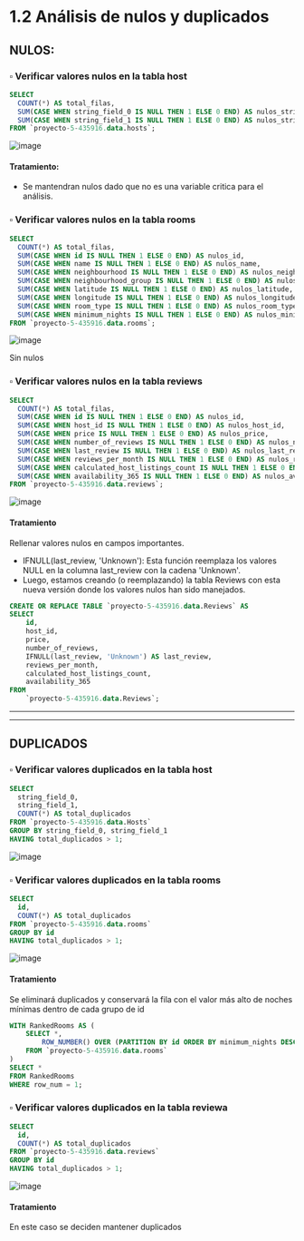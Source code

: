 # **1.2 Análisis de nulos y duplicados**

## NULOS: 

### ▫️ **Verificar valores nulos en la tabla host**

```sql
SELECT 
  COUNT(*) AS total_filas,
  SUM(CASE WHEN string_field_0 IS NULL THEN 1 ELSE 0 END) AS nulos_string_field_0,
  SUM(CASE WHEN string_field_1 IS NULL THEN 1 ELSE 0 END) AS nulos_string_field_1
FROM `proyecto-5-435916.data.hosts`;
```

![image](https://github.com/user-attachments/assets/3ab27cf9-5827-42a4-bc45-a5226801d88d)

#### Tratamiento:
* Se mantendran nulos dado que no es una variable critica para el análisis.


### ▫️ **Verificar valores nulos en la tabla rooms**
```sql
SELECT 
  COUNT(*) AS total_filas,
  SUM(CASE WHEN id IS NULL THEN 1 ELSE 0 END) AS nulos_id,
  SUM(CASE WHEN name IS NULL THEN 1 ELSE 0 END) AS nulos_name,
  SUM(CASE WHEN neighbourhood IS NULL THEN 1 ELSE 0 END) AS nulos_neighbourhood,
  SUM(CASE WHEN neighbourhood_group IS NULL THEN 1 ELSE 0 END) AS nulos_neighbourhood_group,
  SUM(CASE WHEN latitude IS NULL THEN 1 ELSE 0 END) AS nulos_latitude,
  SUM(CASE WHEN longitude IS NULL THEN 1 ELSE 0 END) AS nulos_longitude,
  SUM(CASE WHEN room_type IS NULL THEN 1 ELSE 0 END) AS nulos_room_type,
  SUM(CASE WHEN minimum_nights IS NULL THEN 1 ELSE 0 END) AS nulos_minimum_nights
FROM `proyecto-5-435916.data.rooms`;
```

![image](https://github.com/user-attachments/assets/23bdc45c-9ad6-409d-922d-1f62ab70c654)

Sin nulos


### ▫️ **Verificar valores nulos en la tabla reviews**

```sql
SELECT 
  COUNT(*) AS total_filas,
  SUM(CASE WHEN id IS NULL THEN 1 ELSE 0 END) AS nulos_id,
  SUM(CASE WHEN host_id IS NULL THEN 1 ELSE 0 END) AS nulos_host_id,
  SUM(CASE WHEN price IS NULL THEN 1 ELSE 0 END) AS nulos_price,
  SUM(CASE WHEN number_of_reviews IS NULL THEN 1 ELSE 0 END) AS nulos_number_of_reviews,
  SUM(CASE WHEN last_review IS NULL THEN 1 ELSE 0 END) AS nulos_last_review,
  SUM(CASE WHEN reviews_per_month IS NULL THEN 1 ELSE 0 END) AS nulos_reviews_per_month,
  SUM(CASE WHEN calculated_host_listings_count IS NULL THEN 1 ELSE 0 END) AS nulos_calculated_host_listings_count,
  SUM(CASE WHEN availability_365 IS NULL THEN 1 ELSE 0 END) AS nulos_availability_365
FROM `proyecto-5-435916.data.reviews`;
```

![image](https://github.com/user-attachments/assets/e28cbe7f-1818-4ecc-865e-2eae4223c9a0)

#### **Tratamiento**
Rellenar valores nulos en campos importantes.
* IFNULL(last_review, 'Unknown'): Esta función reemplaza los valores NULL en la columna last_review con la cadena 'Unknown'.
* Luego, estamos creando (o reemplazando) la tabla Reviews con esta nueva versión donde los valores nulos han sido manejados.


```sql
CREATE OR REPLACE TABLE `proyecto-5-435916.data.Reviews` AS
SELECT
    id,
    host_id,
    price,
    number_of_reviews,
    IFNULL(last_review, 'Unknown') AS last_review,
    reviews_per_month,
    calculated_host_listings_count,
    availability_365
FROM
    `proyecto-5-435916.data.Reviews`;
```
__________________________________________________
__________________________________________________

## DUPLICADOS 

### ▫️ **Verificar valores duplicados en la tabla host**

```sql
SELECT 
  string_field_0, 
  string_field_1, 
  COUNT(*) AS total_duplicados
FROM `proyecto-5-435916.data.Hosts`
GROUP BY string_field_0, string_field_1
HAVING total_duplicados > 1;
```

![image](https://github.com/user-attachments/assets/84ce04ac-6a89-4787-814c-f605060cf427)


### ▫️ **Verificar valores duplicados en la tabla rooms**

```sql
SELECT 
  id, 
  COUNT(*) AS total_duplicados
FROM `proyecto-5-435916.data.rooms`
GROUP BY id
HAVING total_duplicados > 1;
```

![image](https://github.com/user-attachments/assets/fd129d3f-0889-4c2e-b45e-063639bd3a07)



#### **Tratamiento**
Se eliminará duplicados y conservará la fila con el valor más alto de noches mínimas dentro de cada grupo de id

```sql
WITH RankedRooms AS (
    SELECT *,
        ROW_NUMBER() OVER (PARTITION BY id ORDER BY minimum_nights DESC) AS row_num
    FROM `proyecto-5-435916.data.rooms`
)
SELECT *
FROM RankedRooms
WHERE row_num = 1;
```


### ▫️ **Verificar valores duplicados en la tabla reviewa**

```sql
SELECT 
  id, 
  COUNT(*) AS total_duplicados
FROM `proyecto-5-435916.data.reviews`
GROUP BY id
HAVING total_duplicados > 1;
```

![image](https://github.com/user-attachments/assets/2d1b7765-b990-46c8-9b7e-234720b95344)


#### **Tratamiento**
En este caso se deciden mantener duplicados

